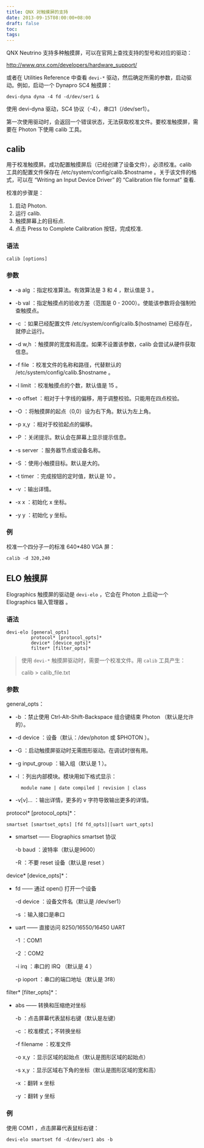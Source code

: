```yaml
---
title: QNX 对触摸屏的支持
date: 2013-09-15T08:00:00+08:00
draft: false
toc:
tags:
---
```



QNX Neutrino 支持多种触摸屏，可以在官网上查找支持的型号和对应的驱动：

<http://www.qnx.com/developers/hardware_support/>

或者在 Utilities Reference 中查看 `devi-*` 驱动，然后确定所需的参数，启动驱动。例如，启动一个 Dynapro SC4 触摸屏：

	devi-dyna dyna -4 fd -d/dev/ser1 &

使用 devi-dyna 驱动，SC4 协议（-4），串口1（/dev/ser1）。

第一次使用驱动时，会返回一个错误状态，无法获取校准文件。要校准触摸屏，需要在 Photon 下使用 calib 工具。

## calib 

用于校准触摸屏。成功配置触摸屏后（已经创建了设备文件），必须校准。calib 工具的配置文件保存在 /etc/system/config/calib.$hostname 。关于该文件的格式，可以在 “Writing an Input Device Driver” 的 “Calibration file format” 查看. 

校准的步骤是：

1. 启动 Photon. 
2. 运行 calib. 
3. 触摸屏幕上的目标点. 
4. 点击 Press to Complete Calibration 按钮，完成校准. 


### 语法

	calib [options]

### 参数

* -a alg ：指定校准算法。有效算法是 3 和 4 ，默认值是 3 。

* -b val ：指定触摸点的验收方差（范围是 0 - 2000）。使能该参数将会强制检查触摸点。

* -c ：如果已经配置文件 /etc/system/config/calib.$(hostname) 已经存在，就停止运行。

* -d w,h ：触摸屏的宽度和高度。如果不设置该参数，calib 会尝试从硬件获取信息。

* -f file ：校准文件的名称和路径，代替默认的 /etc/system/config/calib.$hostname 。

* -l limit ：校准触摸点的个数，默认值是 15 。

* -o offset ：相对于十字线的偏移，用于调整校验。只能用在四点校验。

* -O ：将触摸屏的起点（0,0）设为右下角。默认为左上角。

* -p x,y ：相对于校验起点的偏移。

* -P ：关闭提示。默认会在屏幕上显示提示信息。

* -s server ：服务器节点或设备名称。

* -S ：使用小触摸目标。默认是大的。

* -t timer ：完成按钮的定时值，默认是 10 。

* -v ：输出详情。

* -x x ：初始化 x 坐标。

* -y y ：初始化 y 坐标。

### 例

校准一个四分子一的标准 640*480 VGA 屏：

	calib -d 320,240

## ELO 触摸屏

Elographics 触摸屏的驱动是 `devi-elo` ，它会在 Photon 上启动一个 Elographics 输入管理器 。

### 语法

	devi-elo [general_opts] 
	         protocol* [protocol_opts]*
	         device* [device_opts]*
	         filter* [filter_opts]*

> 使用 `devi-*` 触摸屏驱动时，需要一个校准文件。用 `calib` 工具产生：
>
>	calib > calib_file.txt
>

### 参数

general_opts：

* -b ：禁止使用 Ctrl-Alt-Shift-Backspace 组合键结束 Photon （默认是允许的）。

* -d device ：设备（默认：/dev/photon 或 $PHOTON ）。

* -G ：启动触摸屏驱动时无需图形驱动。在调试时很有用。

* -g input_group ：输入组（默认是 1 ）。

* -l ：列出内部模块。模块用如下格式显示：
		
		module name | date compiled | revision | class

* -v[v]... ：输出详情，更多的 v 字符导致输出更多的详情。

protocol* [protocol_opts]*：

	smartset [smartset_opts] [fd fd_opts]|[uart uart_opts]

* smartset —— Elographics smartset 协议

	-b baud ：波特率（默认是9600）

	-R ：不要 reset 设备（默认是 reset ）

device* [device_opts]*：

* fd —— 通过 open() 打开一个设备

	-d device ：设备文件名（默认是 /dev/ser1）

	-s ：输入接口是串口

* uart —— 直接访问 8250/16550/16450 UART

	-1 ：COM1

	-2 ：COM2

	-i irq ：串口的 IRQ （默认是 4 ）

	-p ioport ：串口的端口地址（默认是 3f8）

filter* [filter_opts]*：

* abs —— 转换和压缩绝对坐标

	-b ：点击屏幕代表鼠标右键（默认是左键）

	-c ：校准模式；不转换坐标

	-f filename ：校准文件

	-o x,y ：显示区域的起始点（默认是图形区域的起始点）

	-s x,y ：显示区域右下角的坐标（默认是图形区域的宽和高）

	-x ：翻转 x 坐标

	-y ：翻转 y 坐标

### 例

使用 COM1 ，点击屏幕代表鼠标右键：

	devi-elo smartset fd -d/dev/ser1 abs -b

